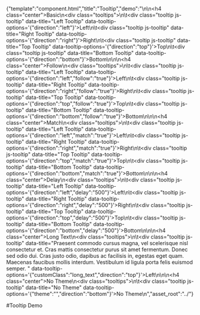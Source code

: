 {"template":"component.html","title":"Tooltip","demo":"<style>\n\t.center { text-align: center; }\n\n\t.tooltips { margin: 20px 0; overflow: hidden; }\n\n\t.tooltip { background: #00bcd4; border-radius: 3px; color: #fff; clear: both; display: block; height: 50px; line-height: 50px; margin: 0 auto 10px; text-align: center; width: 50%; }\n\t.long_text .fs-tooltip-content { width: 250px; white-space: normal; }\n</style>\n\n<h4 class=\"center\">Basic</h4>\n<div class=\"tooltips\">\n\t<div class=\"tooltip js-tooltip\" data-title=\"Left Tooltip\"   data-tooltip-options='{\"direction\":\"left\"}'>Left</div>\n\t<div class=\"tooltip js-tooltip\" data-title=\"Right Tooltip\"  data-tooltip-options='{\"direction\":\"right\"}'>Right</div>\n\t<div class=\"tooltip js-tooltip\" data-title=\"Top Tooltip\"    data-tooltip-options='{\"direction\":\"top\"}'>Top</div>\n\t<div class=\"tooltip js-tooltip\" data-title=\"Bottom Tooltip\" data-tooltip-options='{\"direction\":\"bottom\"}'>Bottom</div>\n</div>\n\n<h4 class=\"center\">Follow</h4>\n<div class=\"tooltips\">\n\t<div class=\"tooltip js-tooltip\" data-title=\"Left Tooltip\"    data-tooltip-options='{\"direction\":\"left\",\"follow\":\"true\"}'>Left</div>\n\t<div class=\"tooltip js-tooltip\" data-title=\"Right Tooltip\"   data-tooltip-options='{\"direction\":\"right\",\"follow\":\"true\"}'>Right</div>\n\t<div class=\"tooltip js-tooltip\" data-title=\"Top Tooltip\"     data-tooltip-options='{\"direction\":\"top\",\"follow\":\"true\"}'>Top</div>\n\t<div class=\"tooltip js-tooltip\" data-title=\"Bottom Tooltip\"  data-tooltip-options='{\"direction\":\"bottom\",\"follow\":\"true\"}'>Bottom</div>\n</div>\n\n<h4 class=\"center\">Match</h4>\n<div class=\"tooltips\">\n\t<div class=\"tooltip js-tooltip\" data-title=\"Left Tooltip\"    data-tooltip-options='{\"direction\":\"left\",\"match\":\"true\"}'>Left</div>\n\t<div class=\"tooltip js-tooltip\" data-title=\"Right Tooltip\"   data-tooltip-options='{\"direction\":\"right\",\"match\":\"true\"}'>Right</div>\n\t<div class=\"tooltip js-tooltip\" data-title=\"Top Tooltip\"     data-tooltip-options='{\"direction\":\"top\",\"match\":\"true\"}'>Top</div>\n\t<div class=\"tooltip js-tooltip\" data-title=\"Bottom Tooltip\"  data-tooltip-options='{\"direction\":\"bottom\",\"match\":\"true\"}'>Bottom</div>\n</div>\n\n<h4 class=\"center\">Delay</h4>\n<div class=\"tooltips\">\n\t<div class=\"tooltip js-tooltip\" data-title=\"Left Tooltip\"    data-tooltip-options='{\"direction\":\"left\",\"delay\":\"500\"}'>Left</div>\n\t<div class=\"tooltip js-tooltip\" data-title=\"Right Tooltip\"   data-tooltip-options='{\"direction\":\"right\",\"delay\":\"500\"}'>Right</div>\n\t<div class=\"tooltip js-tooltip\" data-title=\"Top Tooltip\"     data-tooltip-options='{\"direction\":\"top\",\"delay\":\"500\"}'>Top</div>\n\t<div class=\"tooltip js-tooltip\" data-title=\"Bottom Tooltip\"  data-tooltip-options='{\"direction\":\"bottom\",\"delay\":\"500\"}'>Bottom</div>\n</div>\n\n<h4 class=\"center\">Long Text</h4>\n<div class=\"tooltips\">\n\t<div class=\"tooltip js-tooltip\" data-title=\"Praesent commodo cursus magna, vel scelerisque nisl consectetur et. Cras mattis consectetur purus sit amet fermentum. Donec sed odio dui. Cras justo odio, dapibus ac facilisis in, egestas eget quam. Maecenas faucibus mollis interdum. Vestibulum id ligula porta felis euismod semper. \" data-tooltip-options='{\"customClass\":\"long_text\",\"direction\":\"top\"}'>Left</div>\n</div>\n\n<h4 class=\"center\">No Theme</h4>\n<div class=\"tooltips\">\n\t<div class=\"tooltip js-tooltip\" data-title=\"No Theme\" data-tooltip-options='{\"theme\":\"\",\"direction\":\"bottom\"}'>No Theme</div>\n</div>","asset_root":"../"}

 #Tooltip Demo